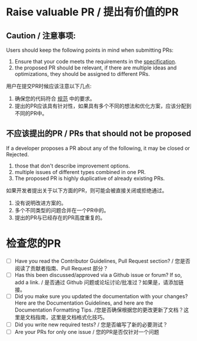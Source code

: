 #  Raise valuable PR / 提出有价值的PR

## Caution / 注意事项:
Users should keep the following points in mind when submitting PRs:

1. Ensure that your code meets the requirements in the [specification](../../resources/contribute.md).
2. the proposed PR should be relevant, if there are multiple ideas and optimizations, they should be assigned to different PRs.

用户在提交PR时候应该注意以下几点:

1. 确保您的代码符合 [规范](../../resources/contribute_zh.md) 中的要求。
2. 提出的PR应该具有针对性，如果具有多个不同的想法和优化方案，应该分配到不同的PR中。

## 不应该提出的PR / PRs that should not be proposed

If a developer proposes a PR about any of the following, it may be closed or Rejected.

1. those that don't describe improvement options.
2. multiple issues of different types combined in one PR.
3. The proposed PR is highly duplicative of already existing PRs.

如果开发者提出关于以下方面的PR，则可能会被直接关闭或拒绝通过。

1. 没有说明改进方案的。
2. 多个不同类型的问题合并在一个PR中的。
3. 提出的PR与已经存在的PR高度重复的。


# 检查您的PR
- [ ] Have you read the Contributor Guidelines, Pull Request section? / 您是否阅读了贡献者指南、Pull Request 部分？
- [ ] Has this been discussed/approved via a Github issue or forum? If so, add a link. / 是否通过 Github 问题或论坛讨论/批准过？如果是，请添加链接。
- [ ] Did you make sure you updated the documentation with your changes? Here are the Documentation Guidelines, and here are the Documentation Formatting Tips. /您是否确保根据您的更改更新了文档？这里是文档指南，这里是文档格式化技巧。
- [ ] Did you write new required tests? / 您是否编写了新的必要测试？
- [ ]  Are your PRs for only one issue / 您的PR是否仅针对一个问题
